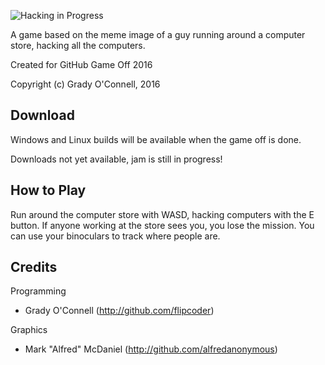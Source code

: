 ![Hacking in Progress](http://i.imgur.com/6Vq4bUB.jpg)

A game based on the meme image of a guy running around a computer store, hacking
all the computers.

Created for GitHub Game Off 2016

Copyright (c) Grady O'Connell, 2016

## Download

Windows and Linux builds will be available when the game off is done.

Downloads not yet available, jam is still in progress!

## How to Play

Run around the computer store with WASD, hacking computers with the E button.
If anyone working at the store sees you, you lose the mission.
You can use your binoculars to track where people are.

## Credits

Programming
- Grady O'Connell (http://github.com/flipcoder)

Graphics
- Mark "Alfred" McDaniel (http://github.com/alfredanonymous)

